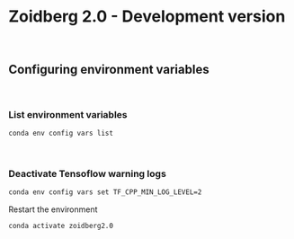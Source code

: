 # Zoidberg 2.0 - Development version

&nbsp;

## Configuring environment variables

&nbsp;

### List environment variables

```bash
conda env config vars list
```

&nbsp;

### Deactivate Tensoflow warning logs

```bash
conda env config vars set TF_CPP_MIN_LOG_LEVEL=2
```

Restart the environment

```bash
conda activate zoidberg2.0
```

